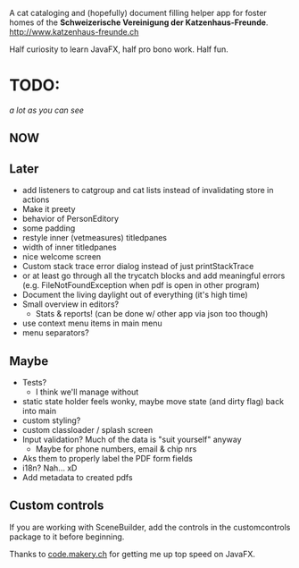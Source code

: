 A cat cataloging and (hopefully) document filling helper app for foster homes of the **Schweizerische Vereinigung der Katzenhaus-Freunde**.
http://www.katzenhaus-freunde.ch

Half curiosity to learn JavaFX, half pro bono work. Half fun.

# TODO:
*a lot as you can see*

## NOW

## Later
* add listeners to catgroup and cat lists instead of invalidating store in actions
* Make it preety
 * behavior of PersonEditory
 * some padding 
 * restyle inner (vetmeasures) titledpanes
 * width of inner titledpanes
 * nice welcome screen
* Custom stack trace error dialog instead of just printStackTrace
 * or at least go through all the trycatch blocks and add meaningful errors (e.g. FileNotFoundException when pdf is open in other program)
* Document the living daylight out of everything (it's high time)
* Small overview in editors?
	* Stats & reports! (can be done w/ other app via json too though)
* use context menu items in main menu
* menu separators?


## Maybe

* Tests?
  * I think we'll manage without
* static state holder feels wonky, maybe move state (and dirty flag) back into main
* custom styling?
* custom classloader / splash screen
* Input validation? Much of the data is "suit yourself" anyway
  * Maybe for phone numbers, email & chip nrs
* Aks them to properly label the PDF form fields
* i18n? Nah... xD
* Add metadata to created pdfs

 
 
## Custom controls

If you are working with SceneBuilder, add the controls in the customcontrols package to it before beginning.
 
 Thanks to [code.makery.ch](https://code.makery.ch/library/javafx-tutorial/) for getting me up top speed on JavaFX.
